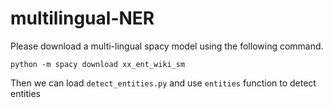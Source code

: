 # multilingual-NER

Please download a multi-lingual spacy model using the following command.

```python -m spacy download xx_ent_wiki_sm```

Then we can load ```detect_entities.py``` and use ```entities``` function to detect entities
